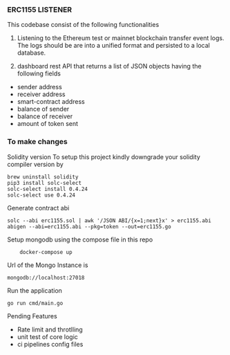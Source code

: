 
### ERC1155 LISTENER
This codebase consist of the following functionalities

1. Listening to the Ethereum test or mainnet blockchain transfer event logs. The logs should be are into a unified format and persisted to a local database.

2. dashboard rest API that returns a list of JSON objects having the following fields
- sender address
- receiver address
- smart-contract address
- balance of sender
- balance of receiver
- amount of token sent

### To make changes
Solidity version 
To setup this project kindly downgrade your solidity compiler version by 
```
brew uninstall solidity
pip3 install solc-select
solc-select install 0.4.24
solc-select use 0.4.24

```

Generate contract abi

```
solc --abi erc1155.sol | awk '/JSON ABI/{x=1;next}x' > erc1155.abi 
abigen --abi=erc1155.abi --pkg=token --out=erc1155.go

```
Setup mongodb using the compose file in this repo

```
    docker-compose up
```

Url of the Mongo Instance is 
```
mongodb://localhost:27018

```

Run the application

```
go run cmd/main.go 

```

Pending Features
- Rate limit and throtlling
- unit test of core logic
- ci pipelines config files